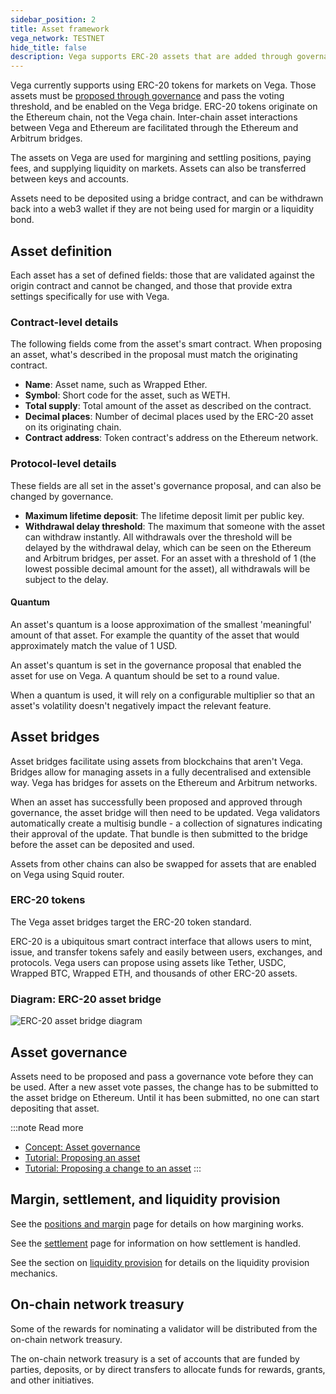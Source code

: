 ```yaml
---
sidebar_position: 2
title: Asset framework
vega_network: TESTNET
hide_title: false
description: Vega supports ERC-20 assets that are added through governance.
---
```


Vega currently supports using ERC-20 tokens for markets on Vega. Those assets must be [proposed through governance](../governance/asset.md) and pass the voting threshold, and be enabled on the Vega bridge. ERC-20 tokens originate on the Ethereum chain, not the Vega chain. Inter-chain asset interactions between Vega and Ethereum are facilitated through the Ethereum and Arbitrum bridges. 

The assets on Vega are used for margining and settling positions, paying fees, and supplying liquidity on markets. Assets can also be transferred between keys and accounts.

Assets need to be deposited using a bridge contract, and can be withdrawn back into a web3 wallet if they are not being used for margin or a liquidity bond.

## Asset definition
Each asset has a set of defined fields: those that are validated against the origin contract and cannot be changed, and those that provide extra settings specifically for use with Vega.

### Contract-level details
The following fields come from the asset's smart contract. When proposing an asset, what's described in the proposal must match the originating contract.

* **Name**: Asset name, such as Wrapped Ether.
* **Symbol**: Short code for the asset, such as WETH.
* **Total supply**: Total amount of the asset as described on the contract.
* **Decimal places**: Number of decimal places used by the ERC-20 asset on its originating chain. 
* **Contract address**: Token contract's address on the Ethereum network.

### Protocol-level details
These fields are all set in the asset's governance proposal, and can also be changed by governance.

* **Maximum lifetime deposit**: The lifetime deposit limit per public key.
* **Withdrawal delay threshold**: The maximum that someone with the asset can withdraw instantly. All withdrawals over the threshold will be delayed by the withdrawal delay, which can be seen on the Ethereum and Arbitrum bridges, per asset. For an asset with a threshold of 1 (the lowest possible decimal amount for the asset), all withdrawals will be subject to the delay.

#### Quantum 
An asset's quantum is a loose approximation of the smallest 'meaningful' amount of that asset. For example the quantity of the asset that would approximately match the value of 1 USD. 

An asset's quantum is set in the governance proposal that enabled the asset for use on Vega. A quantum should be set to a round value.

When a quantum is used, it will rely on a configurable multiplier so that an asset's volatility doesn't negatively impact the relevant feature.

## Asset bridges 
Asset bridges facilitate using assets from blockchains that aren't Vega. Bridges allow for managing assets in a fully decentralised and extensible way. Vega has bridges for assets on the Ethereum and Arbitrum networks.

When an asset has successfully been proposed and approved through governance, the asset bridge will then need to be updated. Vega validators automatically create a multisig bundle - a collection of signatures indicating their approval of the update. That bundle is then submitted to the bridge before the asset can be deposited and used.

Assets from other chains can also be swapped for assets that are enabled on Vega using Squid router.

### ERC-20 tokens
The Vega asset bridges target the ERC-20 token standard.

ERC-20 is a ubiquitous smart contract interface that allows users to mint, issue, and transfer tokens safely and easily between users, exchanges, and protocols. Vega users can propose using assets like Tether, USDC, Wrapped BTC, Wrapped ETH, and thousands of other ERC-20 assets.

### Diagram: ERC-20 asset bridge

![ERC-20 asset bridge diagram](/img/concept-diagrams/erc-20-bridge.jpg)

## Asset governance
Assets need to be proposed and pass a governance vote before they can be used. After a new asset vote passes, the change has to be submitted to the asset bridge on Ethereum. Until it has been submitted, no one can start depositing that asset. 

:::note Read more
* [Concept: Asset governance](../governance/asset.md)
* [Tutorial: Proposing an asset](../../tutorials/proposals/new-asset-proposal.md)
* [Tutorial: Proposing a change to an asset](../../tutorials/proposals/update-asset-proposal.md)
:::

## Margin, settlement, and liquidity provision
See the [positions and margin](../trading-framework/margin.md) page for details on how margining works. 

See the [settlement](../trading-framework/settlement.md) page for information on how settlement is handled.

See the section on [liquidity provision](../liquidity/index.md) for details on the liquidity provision mechanics.

## On-chain network treasury 
Some of the rewards for nominating a validator will be distributed from the on-chain network treasury.

The on-chain network treasury is a set of accounts that are funded by parties, deposits, or by direct transfers to allocate funds for rewards, grants, and other initiatives.
